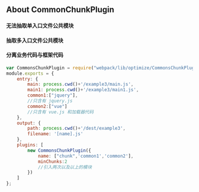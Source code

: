 ## About CommonChunkPlugin 

#### 无法抽取单入口文件公共模块

#### 抽取多入口文件公共模块

#### 分离业务代码与框架代码

```Javascript
var CommonsChunkPlugin = require("webpack/lib/optimize/CommonsChunkPlugin");
module.exports = {
    entry: {
        main: process.cwd()+'/example3/main.js',
        main1: process.cwd()+'/example3/main1.js',
        common1:["jquery"],
        //只含有 jquery.js
        common2:["vue"]
        //只含有 vue.js 和加载器代码
    },
    output: {
        path: process.cwd()+'/dest/example3',
        filename: '[name].js'
    },
    plugins: [
        new CommonsChunkPlugin({
            name: ["chunk",'common1','common2'],
            minChunks:2
            //引入两次以及以上的模块
        })
    ]
};
```

